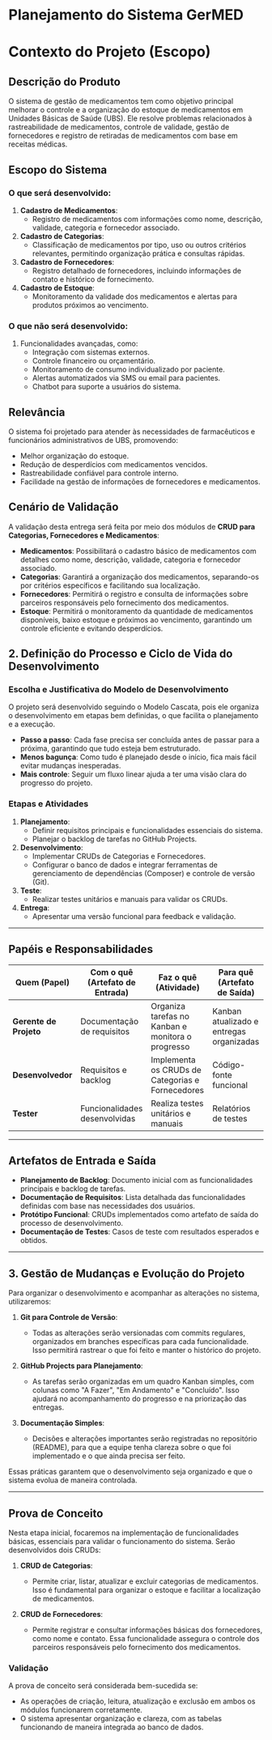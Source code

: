 # Planejamento do Sistema GerMED

# Contexto do Projeto (Escopo)

## Descrição do Produto
O sistema de gestão de medicamentos tem como objetivo principal melhorar o controle e a organização do estoque de medicamentos em Unidades Básicas de Saúde (UBS). Ele resolve problemas relacionados à rastreabilidade de medicamentos, controle de validade, gestão de fornecedores e registro de retiradas de medicamentos com base em receitas médicas.

## Escopo do Sistema

### O que será desenvolvido:
1. **Cadastro de Medicamentos**:
   - Registro de medicamentos com informações como nome, descrição, validade, categoria e fornecedor associado.
2. **Cadastro de Categorias**:
   - Classificação de medicamentos por tipo, uso ou outros critérios relevantes, permitindo organização prática e consultas rápidas.
3. **Cadastro de Fornecedores**:
   - Registro detalhado de fornecedores, incluindo informações de contato e histórico de fornecimento.
4. **Cadastro de Estoque**:
   - Monitoramento da validade dos medicamentos e alertas para produtos próximos ao vencimento.

### O que não será desenvolvido:
1. Funcionalidades avançadas, como:
   - Integração com sistemas externos.
   - Controle financeiro ou orçamentário.
   - Monitoramento de consumo individualizado por paciente.
   - Alertas automatizados via SMS ou email para pacientes.
   - Chatbot para suporte a usuários do sistema.
     

## Relevância
O sistema foi projetado para atender às necessidades de farmacêuticos e funcionários administrativos de UBS, promovendo:
- Melhor organização do estoque.
- Redução de desperdícios com medicamentos vencidos.
- Rastreabilidade confiável para controle interno.
- Facilidade na gestão de informações de fornecedores e medicamentos.
  

## Cenário de Validação
A validação desta entrega será feita por meio dos módulos de **CRUD para Categorias, Fornecedores e Medicamentos**:
- **Medicamentos**: Possibilitará o cadastro básico de medicamentos com detalhes como nome, descrição, validade, categoria e fornecedor associado.
- **Categorias**: Garantirá a organização dos medicamentos, separando-os por critérios específicos e facilitando sua localização.
- **Fornecedores**: Permitirá o registro e consulta de informações sobre parceiros responsáveis pelo fornecimento dos medicamentos.
- **Estoque**: Permitirá o monitoramento da quantidade de medicamentos disponíveis, baixo estoque e próximos ao vencimento, garantindo um controle eficiente e evitando desperdícios.

## 2. Definição do Processo e Ciclo de Vida do Desenvolvimento

### Escolha e Justificativa do Modelo de Desenvolvimento
O projeto será desenvolvido seguindo o Modelo Cascata, pois ele organiza o desenvolvimento em etapas bem definidas, o que facilita o planejamento e a execução.  

- **Passo a passo**: Cada fase precisa ser concluída antes de passar para a próxima, garantindo que tudo esteja bem estruturado.  
- **Menos bagunça**: Como tudo é planejado desde o início, fica mais fácil evitar mudanças inesperadas.  
- **Mais controle**: Seguir um fluxo linear ajuda a ter uma visão clara do progresso do projeto.  


### Etapas e Atividades
1. **Planejamento**:
   - Definir requisitos principais e funcionalidades essenciais do sistema.
   - Planejar o backlog de tarefas no GitHub Projects.
2. **Desenvolvimento**:
   - Implementar CRUDs de Categorias e Fornecedores.
   - Configurar o banco de dados e integrar ferramentas de gerenciamento de dependências (Composer) e controle de versão (Git).
3. **Teste**:
   - Realizar testes unitários e manuais para validar os CRUDs.
4. **Entrega**:
   - Apresentar uma versão funcional para feedback e validação.

---

## Papéis e Responsabilidades

| **Quem (Papel)**          | **Com o quê (Artefato de Entrada)** | **Faz o quê (Atividade)**                          | **Para quê (Artefato de Saída)**                 |
|----------------------------|-------------------------------------|---------------------------------------------------|-------------------------------------------------|
| **Gerente de Projeto**     | Documentação de requisitos         | Organiza tarefas no Kanban e monitora o progresso | Kanban atualizado e entregas organizadas        |
| **Desenvolvedor**          | Requisitos e backlog               | Implementa os CRUDs de Categorias e Fornecedores  | Código-fonte funcional                          |
| **Tester**                 | Funcionalidades desenvolvidas      | Realiza testes unitários e manuais                | Relatórios de testes                            |


---

## Artefatos de Entrada e Saída

- **Planejamento de Backlog**: Documento inicial com as funcionalidades principais e backlog de tarefas.
- **Documentação de Requisitos**: Lista detalhada das funcionalidades definidas com base nas necessidades dos usuários.
- **Protótipo Funcional**: CRUDs implementados como artefato de saída do processo de desenvolvimento.
- **Documentação de Testes**: Casos de teste com resultados esperados e obtidos.

---

## 3. Gestão de Mudanças e Evolução do Projeto

Para organizar o desenvolvimento e acompanhar as alterações no sistema, utilizaremos:

1. **Git para Controle de Versão**:
   - Todas as alterações serão versionadas com commits regulares, organizados em branches específicas para cada funcionalidade. Isso permitirá rastrear o que foi feito e manter o histórico do projeto.

2. **GitHub Projects para Planejamento**:
   - As tarefas serão organizadas em um quadro Kanban simples, com colunas como "A Fazer", "Em Andamento" e "Concluído". Isso ajudará no acompanhamento do progresso e na priorização das entregas.

3. **Documentação Simples**:
   - Decisões e alterações importantes serão registradas no repositório (README), para que a equipe tenha clareza sobre o que foi implementado e o que ainda precisa ser feito.

Essas práticas garantem que o desenvolvimento seja organizado e que o sistema evolua de maneira controlada.

---

## Prova de Conceito

Nesta etapa inicial, focaremos na implementação de funcionalidades básicas, essenciais para validar o funcionamento do sistema. Serão desenvolvidos dois CRUDs:

1. **CRUD de Categorias**:
   - Permite criar, listar, atualizar e excluir categorias de medicamentos. Isso é fundamental para organizar o estoque e facilitar a localização de medicamentos.

2. **CRUD de Fornecedores**:
   - Permite registrar e consultar informações básicas dos fornecedores, como nome e contato. Essa funcionalidade assegura o controle dos parceiros responsáveis pelo fornecimento dos medicamentos.


### Validação
A prova de conceito será considerada bem-sucedida se:
- As operações de criação, leitura, atualização e exclusão em ambos os módulos funcionarem corretamente.
- O sistema apresentar organização e clareza, com as tabelas funcionando de maneira integrada ao banco de dados.


